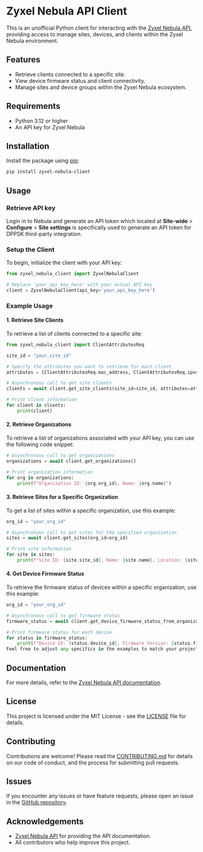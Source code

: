 
# Zyxel Nebula API Client

This is an unofficial Python client for interacting with the [Zyxel Nebula API](https://zyxelnetworks.github.io/NebulaOpenAPI/doc/openapi.html), providing access to manage sites, devices, and clients within the Zyxel Nebula environment.

## Features

- Retrieve clients connected to a specific site.
- View device firmware status and client connectivity.
- Manage sites and device groups within the Zyxel Nebula ecosystem.

## Requirements

- Python 3.12 or higher
- An API key for Zyxel Nebula

## Installation

Install the package using [pip](https://pip.pypa.io/en/stable/):

```bash
pip install zyxel-nebula-client
```

## Usage

### Retrieve API key

Login in to Nebula and generate an API token which located at **Site-wide** > **Configure** > **Site settings** is specifically used to generate an API token for DPPSK third-party integration.

### Setup the Client

To begin, initialize the client with your API key:

```python
from zyxel_nebula_client import ZyxelNebulaClient

# Replace 'your_api_key_here' with your actual API key
client = ZyxelNebulaClient(api_key='your_api_key_here')
```

### Example Usage

#### 1. Retrieve Site Clients

To retrieve a list of clients connected to a specific site:

```python
from zyxel_nebula_client import ClientAttributesReq

site_id = "your_site_id"

# Specify the attributes you want to retrieve for each client
attributes = [ClientAttributesReq.mac_address, ClientAttributesReq.ipv4_address]

# Asynchronous call to get site clients
clients = await client.get_site_clients(site_id=site_id, attributes=attributes)

# Print client information
for client in clients:
    print(client)
```

#### 2. Retrieve Organizations
To retrieve a list of organizations associated with your API key, you can use the following code snippet:

```python
# Asynchronous call to get organizations
organizations = await client.get_organizations()

# Print organization information
for org in organizations:
    print(f"Organization ID: {org.org_id}, Name: {org.name}")
```

#### 3. Retrieve Sites for a Specific Organization
To get a list of sites within a specific organization, use this example:

```python
org_id = "your_org_id"

# Asynchronous call to get sites for the specified organization
sites = await client.get_sites(org_id=org_id)

# Print site information
for site in sites:
    print(f"Site ID: {site.site_id}, Name: {site.name}, Location: {site.location}")
```

#### 4. Get Device Firmware Status
To retrieve the firmware status of devices within a specific organization, use this example:

```python
org_id = "your_org_id"

# Asynchronous call to get firmware status
firmware_status = await client.get_device_firmware_status_from_organization(org_id=org_id)

# Print firmware status for each device
for status in firmware_status:
    print(f"Device ID: {status.device_id}, Firmware Version: {status.firmware_version}, Status: {status.status}")
Feel free to adjust any specifics in the examples to match your project's needs. If you'd like, I can create a complete README file with these examples included!
```
## Documentation

For more details, refer to the [Zyxel Nebula API documentation](https://zyxelnetworks.github.io/NebulaOpenAPI/doc/openapi.html).

## License

This project is licensed under the MIT License - see the [LICENSE](LICENSE) file for details.

## Contributing

Contributions are welcome! Please read the [CONTRIBUTING.md](CONTRIBUTING.md) for details on our code of conduct, and the process for submitting pull requests.

## Issues

If you encounter any issues or have feature requests, please open an issue in the [GitHub repository](https://github.com/cemizm/zyxel-nebula-client/issues).

## Acknowledgements

- [Zyxel Nebula API](https://zyxelnetworks.github.io/NebulaOpenAPI/doc/openapi.html) for providing the API documentation.
- All contributors who help improve this project.
